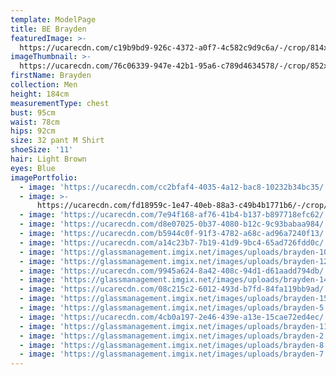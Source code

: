 ```yaml
---
template: ModelPage
title: BE Brayden
featuredImage: >-
  https://ucarecdn.com/c19b9bd9-926c-4372-a0f7-4c582c9d9c6a/-/crop/814x493/61,0/-/preview/
imageThumbnail: >-
  https://ucarecdn.com/76c06339-947e-42b1-95a6-c789d4634578/-/crop/852x1219/466,0/-/preview/
firstName: Brayden
collection: Men
height: 184cm
measurementType: chest
bust: 95cm
waist: 78cm
hips: 92cm
size: 32 pant M Shirt
shoeSize: '11'
hair: Light Brown
eyes: Blue
imagePortfolio:
  - image: 'https://ucarecdn.com/cc2bfaf4-4035-4a12-bac8-10232b34bc35/'
  - image: >-
      https://ucarecdn.com/fd18959c-1e47-40eb-88a3-c49b4b1771b6/-/crop/720x829/0,71/-/preview/
  - image: 'https://ucarecdn.com/7e94f168-af76-41b4-b137-b897718efc62/'
  - image: 'https://ucarecdn.com/d8e07025-0b37-4080-b12c-9c93babaa984/'
  - image: 'https://ucarecdn.com/b5944c0f-91f3-4782-a68c-ad96a7240f13/'
  - image: 'https://ucarecdn.com/a14c23b7-7b19-41d9-9bc4-65ad726fdd0c/'
  - image: 'https://glassmanagement.imgix.net/images/uploads/brayden-10.jpg'
  - image: 'https://glassmanagement.imgix.net/images/uploads/brayden-12.jpg'
  - image: 'https://ucarecdn.com/9945a624-8a42-408c-94d1-d61aadd794db/'
  - image: 'https://glassmanagement.imgix.net/images/uploads/brayden-14.jpg'
  - image: 'https://ucarecdn.com/08c215c2-6012-493d-b7fd-84fa119bb9ad/'
  - image: 'https://glassmanagement.imgix.net/images/uploads/brayden-15.jpg'
  - image: 'https://glassmanagement.imgix.net/images/uploads/brayden-5.jpg'
  - image: 'https://ucarecdn.com/4cb0a197-2e46-439e-a13e-15cae72ed4ec/'
  - image: 'https://glassmanagement.imgix.net/images/uploads/brayden-11.jpg'
  - image: 'https://glassmanagement.imgix.net/images/uploads/brayden-2.jpg'
  - image: 'https://glassmanagement.imgix.net/images/uploads/brayden-8.jpg'
  - image: 'https://glassmanagement.imgix.net/images/uploads/brayden-7.jpg'
---
```


